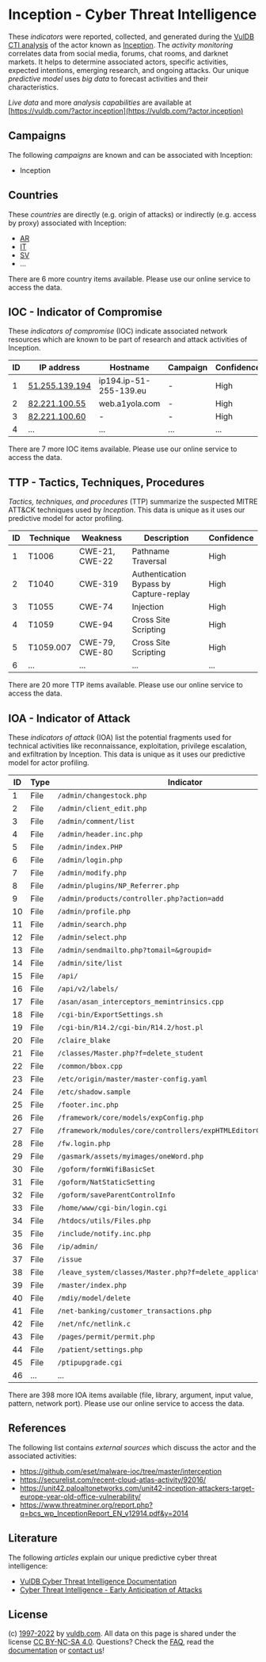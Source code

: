 # Inception - Cyber Threat Intelligence

These _indicators_ were reported, collected, and generated during the [VulDB CTI analysis](https://vuldb.com/?kb.cti) of the actor known as [Inception](https://vuldb.com/?actor.inception). The _activity monitoring_ correlates data from social media, forums, chat rooms, and darknet markets. It helps to determine associated actors, specific activities, expected intentions, emerging research, and ongoing attacks. Our unique _predictive model_ uses _big data_ to forecast activities and their characteristics.

_Live data_ and more _analysis capabilities_ are available at [https://vuldb.com/?actor.inception](https://vuldb.com/?actor.inception)

## Campaigns

The following _campaigns_ are known and can be associated with Inception:

* Inception

## Countries

These _countries_ are directly (e.g. origin of attacks) or indirectly (e.g. access by proxy) associated with Inception:

* [AR](https://vuldb.com/?country.ar)
* [IT](https://vuldb.com/?country.it)
* [SV](https://vuldb.com/?country.sv)
* ...

There are 6 more country items available. Please use our online service to access the data.

## IOC - Indicator of Compromise

These _indicators of compromise_ (IOC) indicate associated network resources which are known to be part of research and attack activities of Inception.

ID | IP address | Hostname | Campaign | Confidence
-- | ---------- | -------- | -------- | ----------
1 | [51.255.139.194](https://vuldb.com/?ip.51.255.139.194) | ip194.ip-51-255-139.eu | - | High
2 | [82.221.100.55](https://vuldb.com/?ip.82.221.100.55) | web.a1yola.com | - | High
3 | [82.221.100.60](https://vuldb.com/?ip.82.221.100.60) | - | - | High
4 | ... | ... | ... | ...

There are 7 more IOC items available. Please use our online service to access the data.

## TTP - Tactics, Techniques, Procedures

_Tactics, techniques, and procedures_ (TTP) summarize the suspected MITRE ATT&CK techniques used by _Inception_. This data is unique as it uses our predictive model for actor profiling.

ID | Technique | Weakness | Description | Confidence
-- | --------- | -------- | ----------- | ----------
1 | T1006 | CWE-21, CWE-22 | Pathname Traversal | High
2 | T1040 | CWE-319 | Authentication Bypass by Capture-replay | High
3 | T1055 | CWE-74 | Injection | High
4 | T1059 | CWE-94 | Cross Site Scripting | High
5 | T1059.007 | CWE-79, CWE-80 | Cross Site Scripting | High
6 | ... | ... | ... | ...

There are 20 more TTP items available. Please use our online service to access the data.

## IOA - Indicator of Attack

These _indicators of attack_ (IOA) list the potential fragments used for technical activities like reconnaissance, exploitation, privilege escalation, and exfiltration by Inception. This data is unique as it uses our predictive model for actor profiling.

ID | Type | Indicator | Confidence
-- | ---- | --------- | ----------
1 | File | `/admin/changestock.php` | High
2 | File | `/admin/client_edit.php` | High
3 | File | `/admin/comment/list` | High
4 | File | `/admin/header.inc.php` | High
5 | File | `/admin/index.PHP` | High
6 | File | `/admin/login.php` | High
7 | File | `/admin/modify.php` | High
8 | File | `/admin/plugins/NP_Referrer.php` | High
9 | File | `/admin/products/controller.php?action=add` | High
10 | File | `/admin/profile.php` | High
11 | File | `/admin/search.php` | High
12 | File | `/admin/select.php` | High
13 | File | `/admin/sendmailto.php?tomail=&groupid=` | High
14 | File | `/admin/site/list` | High
15 | File | `/api/` | Low
16 | File | `/api/v2/labels/` | High
17 | File | `/asan/asan_interceptors_memintrinsics.cpp` | High
18 | File | `/cgi-bin/ExportSettings.sh` | High
19 | File | `/cgi-bin/R14.2/cgi-bin/R14.2/host.pl` | High
20 | File | `/claire_blake` | High
21 | File | `/classes/Master.php?f=delete_student` | High
22 | File | `/common/bbox.cpp` | High
23 | File | `/etc/origin/master/master-config.yaml` | High
24 | File | `/etc/shadow.sample` | High
25 | File | `/footer.inc.php` | High
26 | File | `/framework/core/models/expConfig.php` | High
27 | File | `/framework/modules/core/controllers/expHTMLEditorController.php` | High
28 | File | `/fw.login.php` | High
29 | File | `/gasmark/assets/myimages/oneWord.php` | High
30 | File | `/goform/formWifiBasicSet` | High
31 | File | `/goform/NatStaticSetting` | High
32 | File | `/goform/saveParentControlInfo` | High
33 | File | `/home/www/cgi-bin/login.cgi` | High
34 | File | `/htdocs/utils/Files.php` | High
35 | File | `/include/notify.inc.php` | High
36 | File | `/ip/admin/` | Medium
37 | File | `/issue` | Low
38 | File | `/leave_system/classes/Master.php?f=delete_application` | High
39 | File | `/master/index.php` | High
40 | File | `/mdiy/model/delete` | High
41 | File | `/net-banking/customer_transactions.php` | High
42 | File | `/net/nfc/netlink.c` | High
43 | File | `/pages/permit/permit.php` | High
44 | File | `/patient/settings.php` | High
45 | File | `/ptipupgrade.cgi` | High
46 | ... | ... | ...

There are 398 more IOA items available (file, library, argument, input value, pattern, network port). Please use our online service to access the data.

## References

The following list contains _external sources_ which discuss the actor and the associated activities:

* https://github.com/eset/malware-ioc/tree/master/interception
* https://securelist.com/recent-cloud-atlas-activity/92016/
* https://unit42.paloaltonetworks.com/unit42-inception-attackers-target-europe-year-old-office-vulnerability/
* https://www.threatminer.org/report.php?q=bcs_wp_InceptionReport_EN_v12914.pdf&y=2014

## Literature

The following _articles_ explain our unique predictive cyber threat intelligence:

* [VulDB Cyber Threat Intelligence Documentation](https://vuldb.com/?kb.cti)
* [Cyber Threat Intelligence - Early Anticipation of Attacks](https://www.scip.ch/en/?labs.20201022)

## License

(c) [1997-2022](https://vuldb.com/?kb.changelog) by [vuldb.com](https://vuldb.com/?kb.about). All data on this page is shared under the license [CC BY-NC-SA 4.0](https://creativecommons.org/licenses/by-nc-sa/4.0/). Questions? Check the [FAQ](https://vuldb.com/?kb.faq), read the [documentation](https://vuldb.com/?kb) or [contact us](https://vuldb.com/?contact)!

